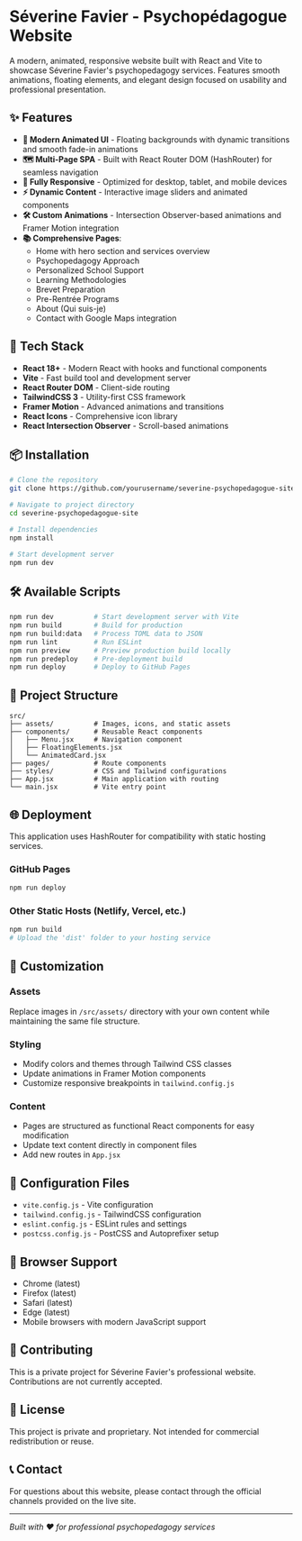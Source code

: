 # Séverine Favier - Psychopédagogue Website

A modern, animated, responsive website built with React and Vite to showcase Séverine Favier's psychopedagogy services. Features smooth animations, floating elements, and elegant design focused on usability and professional presentation.

## ✨ Features

- **🎨 Modern Animated UI** - Floating backgrounds with dynamic transitions and smooth fade-in animations
- **🗺️ Multi-Page SPA** - Built with React Router DOM (HashRouter) for seamless navigation
- **📱 Fully Responsive** - Optimized for desktop, tablet, and mobile devices
- **⚡ Dynamic Content** - Interactive image sliders and animated components
- **🛠️ Custom Animations** - Intersection Observer-based animations and Framer Motion integration
- **📚 Comprehensive Pages**:
  - Home with hero section and services overview
  - Psychopedagogy Approach
  - Personalized School Support
  - Learning Methodologies
  - Brevet Preparation
  - Pre-Rentrée Programs
  - About (Qui suis-je)
  - Contact with Google Maps integration

## 🚀 Tech Stack

- **React 18+** - Modern React with hooks and functional components
- **Vite** - Fast build tool and development server
- **React Router DOM** - Client-side routing
- **TailwindCSS 3** - Utility-first CSS framework
- **Framer Motion** - Advanced animations and transitions
- **React Icons** - Comprehensive icon library
- **React Intersection Observer** - Scroll-based animations

## 📦 Installation

```bash
# Clone the repository
git clone https://github.com/yourusername/severine-psychopedagogue-site.git

# Navigate to project directory
cd severine-psychopedagogue-site

# Install dependencies
npm install

# Start development server
npm run dev
```

## 🛠️ Available Scripts

```bash
npm run dev          # Start development server with Vite
npm run build        # Build for production
npm run build:data   # Process TOML data to JSON
npm run lint         # Run ESLint
npm run preview      # Preview production build locally
npm run predeploy    # Pre-deployment build
npm run deploy       # Deploy to GitHub Pages
```

## 📁 Project Structure

```
src/
├── assets/          # Images, icons, and static assets
├── components/      # Reusable React components
│   ├── Menu.jsx     # Navigation component
│   ├── FloatingElements.jsx
│   └── AnimatedCard.jsx
├── pages/           # Route components
├── styles/          # CSS and Tailwind configurations
├── App.jsx          # Main application with routing
└── main.jsx         # Vite entry point
```

## 🌐 Deployment

This application uses HashRouter for compatibility with static hosting services.

### GitHub Pages
```bash
npm run deploy
```

### Other Static Hosts (Netlify, Vercel, etc.)
```bash
npm run build
# Upload the 'dist' folder to your hosting service
```

## 🎨 Customization

### Assets
Replace images in `/src/assets/` directory with your own content while maintaining the same file structure.

### Styling
- Modify colors and themes through Tailwind CSS classes
- Update animations in Framer Motion components
- Customize responsive breakpoints in `tailwind.config.js`

### Content
- Pages are structured as functional React components for easy modification
- Update text content directly in component files
- Add new routes in `App.jsx`

## 🔧 Configuration Files

- `vite.config.js` - Vite configuration
- `tailwind.config.js` - TailwindCSS configuration
- `eslint.config.js` - ESLint rules and settings
- `postcss.config.js` - PostCSS and Autoprefixer setup

## 📱 Browser Support

- Chrome (latest)
- Firefox (latest)
- Safari (latest)
- Edge (latest)
- Mobile browsers with modern JavaScript support

## 🤝 Contributing

This is a private project for Séverine Favier's professional website. Contributions are not currently accepted.

## 📄 License

This project is private and proprietary. Not intended for commercial redistribution or reuse.

## 📞 Contact

For questions about this website, please contact through the official channels provided on the live site.

---

*Built with ❤️ for professional psychopedagogy services*